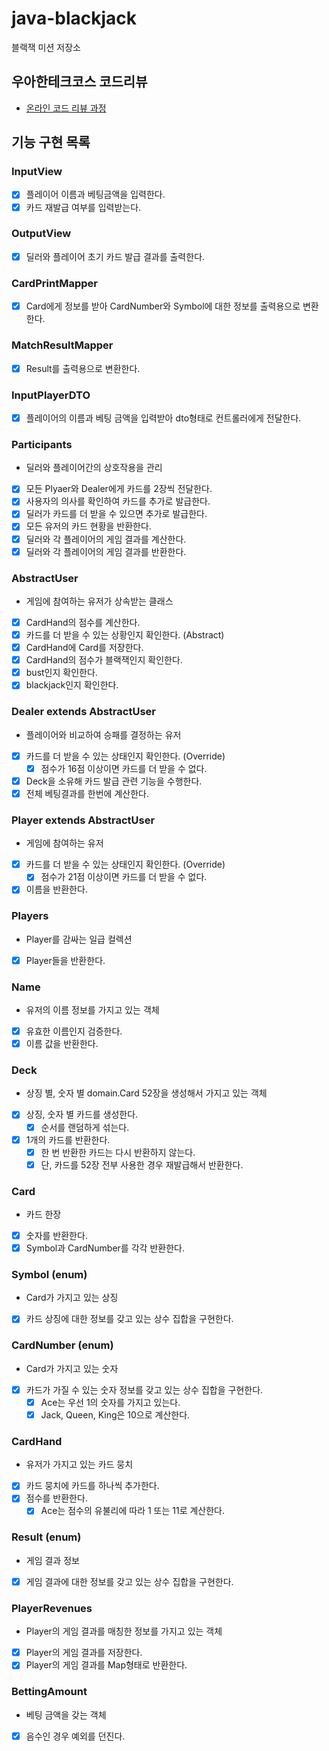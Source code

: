 # java-blackjack

블랙잭 미션 저장소

## 우아한테크코스 코드리뷰

- [온라인 코드 리뷰 과정](https://github.com/woowacourse/woowacourse-docs/blob/master/maincourse/README.md)


## 기능 구현 목록

### InputView
- [x] 플레이어 이름과 베팅금액을 입력한다.
- [x] 카드 재발급 여부를 입력받는다.

### OutputView
- [x] 딜러와 플레이어 초기 카드 발급 결과를 출력한다.

### CardPrintMapper
- [x] Card에게 정보를 받아 CardNumber와 Symbol에 대한 정보를 출력용으로 변환한다.

### MatchResultMapper
- [x] Result를 출력용으로 변환한다.

### InputPlayerDTO
- [x] 플레이어의 이름과 베팅 금액을 입력받아 dto형태로 컨트롤러에게 전달한다.

### Participants
- 딜러와 플레이어간의 상호작용을 관리
- [x] 모든 Plyaer와 Dealer에게 카드를 2장씩 전달한다.
- [x] 사용자의 의사를 확인하여 카드를 추가로 발급한다.
- [x] 딜러가 카드를 더 받을 수 있으면 추가로 발급한다.
- [x] 모든 유저의 카드 현황을 반환한다.
- [x] 딜러와 각 플레이어의 게임 결과를 계산한다.
- [x] 딜러와 각 플레이어의 게임 결과를 반환한다.

### AbstractUser
- 게임에 참여하는 유저가 상속받는 클래스
- [x] CardHand의 점수를 계산한다.
- [x] 카드를 더 받을 수 있는 상황인지 확인한다. (Abstract)
- [x] CardHand에 Card를 저장한다.
- [x] CardHand의 점수가 블랙잭인지 확인한다.
- [x] bust인지 확인한다.
- [x] blackjack인지 확인한다.

### Dealer extends AbstractUser
- 플레이어와 비교하여 승패를 결정하는 유저
- [x] 카드를 더 받을 수 있는 상태인지 확인한다. (Override)
  - [x] 점수가 16점 이상이면 카드를 더 받을 수 없다.
- [x] Deck을 소유해 카드 발급 관련 기능을 수행한다.
- [x] 전체 베팅결과를 한번에 계산한다.

### Player extends AbstractUser
- 게임에 참여하는 유저
- [x] 카드를 더 받을 수 있는 상태인지 확인한다. (Override)
  - [x] 점수가 21점 이상이면 카드를 더 받을 수 없다.
- [x] 이름을 반환한다.

### Players
- Player를 감싸는 일급 컬렉션
- [x] Player들을 반환한다.

### Name
- 유저의 이름 정보를 가지고 있는 객체
- [x] 유효한 이름인지 검증한다.
- [x] 이름 값을 반환한다.

### Deck
- 상징 별, 숫자 별 domain.Card 52장을 생성해서 가지고 있는 객체
- [x] 상징, 숫자 별 카드를 생성한다.
  - [x] 순서를 랜덤하게 섞는다.
- [x] 1개의 카드를 반환한다.
  - [x] 한 번 반환한 카드는 다시 반환하지 않는다.
  - [x] 단, 카드를 52장 전부 사용한 경우 재발급해서 반환한다.

### Card
- 카드 한장
- [x] 숫자를 반환한다.
- [x] Symbol과 CardNumber를 각각 반환한다.

### Symbol (enum)
- Card가 가지고 있는 상징
- [x] 카드 상징에 대한 정보를 갖고 있는 상수 집합을 구현한다.

### CardNumber (enum)
- Card가 가지고 있는 숫자
- [x] 카드가 가질 수 있는 숫자 정보를 갖고 있는 상수 집합을 구현한다.
  - [x] Ace는 우선 1의 숫자를 가지고 있는다.
  - [x] Jack, Queen, King은 10으로 계산한다.

### CardHand
- 유저가 가지고 있는 카드 뭉치
- [x] 카드 뭉치에 카드를 하나씩 추가한다.
- [x] 점수를 반환한다.
  - [x] Ace는 점수의 유불리에 따라 1 또는 11로 계산한다.

### Result (enum)
- 게임 결과 정보
- [x] 게임 결과에 대한 정보를 갖고 있는 상수 집합을 구현한다.

### PlayerRevenues
- Player의 게임 결과를 매칭한 정보를 가지고 있는 객체
- [x] Player의 게임 결과를 저장한다.
- [x] Player의 게임 결과를 Map형태로 반환한다.

### BettingAmount
- 베팅 금액을 갖는 객체
- [x] 음수인 경우 예외를 던진다.
